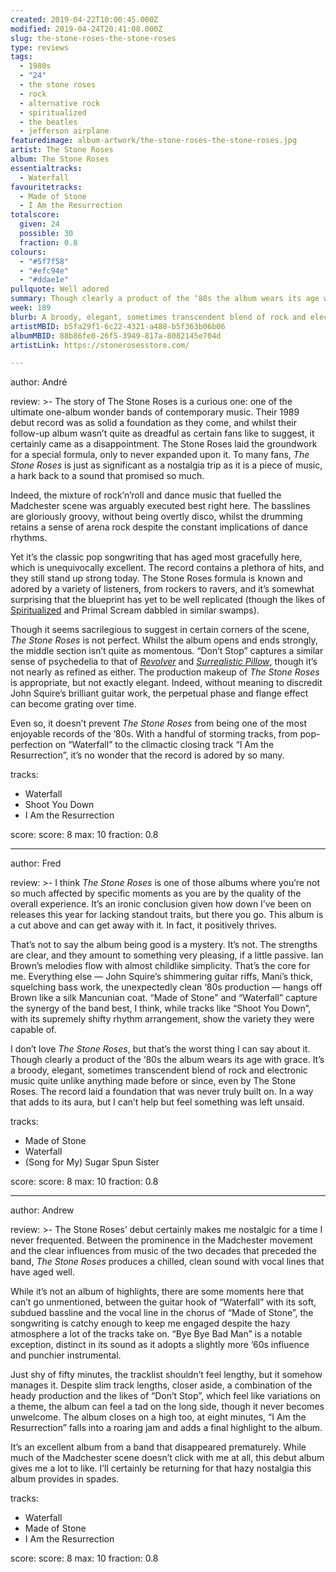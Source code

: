 ```yaml
---
created: 2019-04-22T10:00:45.000Z
modified: 2019-04-24T20:41:08.000Z
slug: the-stone-roses-the-stone-roses
type: reviews
tags:
  - 1980s
  - "24"
  - the stone roses
  - rock
  - alternative rock
  - spiritualized
  - the beatles
  - jefferson airplane
featuredimage: album-artwork/the-stone-roses-the-stone-roses.jpg
artist: The Stone Roses
album: The Stone Roses
essentialtracks:
  - Waterfall
favouritetracks:
  - Made of Stone
  - I Am the Resurrection
totalscore:
  given: 24
  possible: 30
  fraction: 0.8
colours:
  - "#5f7f58"
  - "#efc94e"
  - "#ddae1e"
pullquote: Well adored
summary: Though clearly a product of the ‘80s the album wears its age with grace. It’s a broody, elegant, sometimes transcendent blend of rock and electronic music quite unlike anything made before or since, even by The Stone Roses.
week: 189
blurb: A broody, elegant, sometimes transcendent blend of rock and electronic music unlike anything made before or since, even by The Stone Roses.
artistMBID: b5fa29f1-6c22-4321-a488-b5f363b06b06
albumMBID: 88b86fe0-26f5-3949-817a-8082145e704d
artistLink: https://stonerosesstore.com/

---
```


author: André

review: >-
  The story of The Stone Roses is a curious one: one of the ultimate one-album wonder bands of contemporary music. Their 1989 debut record was as solid a foundation as they come, and whilst their follow-up album wasn’t quite as dreadful as certain fans like to suggest, it certainly came as a disappointment. The Stone Roses laid the groundwork for a special formula, only to never expanded upon it. To many fans, *The Stone Roses* is just as significant as a nostalgia trip as it is a piece of music, a hark back to a sound that promised so much.

  Indeed, the mixture of rock’n’roll and dance music that fuelled the Madchester scene was arguably executed best right here. The basslines are gloriously groovy, without being overtly disco, whilst the drumming retains a sense of arena rock despite the constant implications of dance rhythms. 
  
  Yet it’s the classic pop songwriting that has aged most gracefully here, which is unequivocally excellent. The record contains a plethora of hits, and they still stand up strong today. The Stone Roses formula is known and adored by a variety of listeners, from rockers to ravers, and it’s somewhat surprising that the blueprint has yet to be well replicated (though the likes of [Spiritualized](/reviews/spiritualized-ladies-and-gentleman-we-are-floating-in-space/) and Primal Scream dabbled in similar swamps).

  Though it seems sacrilegious to suggest in certain corners of the scene, *The Stone Roses* is not perfect. Whilst the album opens and ends strongly, the middle section isn’t quite as momentous. “Don’t Stop” captures a similar sense of psychedelia to that of [*Revolver*](/reviews/the-beatles-revolver/) and [*Surrealistic Pillow*](/reviews/jefferson-airplane-surrealistic-pillow/), though it’s not nearly as refined as either. The production makeup of *The Stone Roses* is appropriate, but not exactly elegant. Indeed, without meaning to discredit John Squire’s brilliant guitar work, the perpetual phase and flange effect can become grating over time. 
  
  Even so, it doesn’t prevent *The Stone Roses* from being one of the most enjoyable records of the ’80s. With a handful of storming tracks, from pop-perfection on “Waterfall” to the climactic closing track “I Am the Resurrection”, it’s no wonder that the record is adored by so many.

tracks:
  - Waterfall
  - ­­Shoot You Down
  - ­­I Am the Resurrection

score:
  score: 8
  max: 10
  fraction: 0.8

---
author: Fred

review: >-
  I think *The Stone Roses* is one of those albums where you’re not so much affected by specific moments as you are by the quality of the overall experience. It’s an ironic conclusion given how down I’ve been on releases this year for lacking standout traits, but there you go. This album is a cut above and can get away with it. In fact, it positively thrives.

  That’s not to say the album being good is a mystery. It’s not. The strengths are clear, and they amount to something very pleasing, if a little passive. Ian Brown’s melodies flow with almost childlike simplicity. That’s the core for me. Everything else — John Squire’s shimmering guitar riffs, Mani’s thick, squelching bass work, the unexpectedly clean ‘80s production — hangs off Brown like a silk Mancunian coat. “Made of Stone” and “Waterfall” capture the synergy of the band best, I think, while tracks like “Shoot You Down”, with its supremely shifty rhythm arrangement, show the variety they were capable of.

  I don’t love *The Stone Roses*, but that’s the worst thing I can say about it. Though clearly a product of the ‘80s the album wears its age with grace. It’s a broody, elegant, sometimes transcendent blend of rock and electronic music quite unlike anything made before or since, even by The Stone Roses. The record laid a foundation that was never truly built on. In a way that adds to its aura, but I can’t help but feel something was left unsaid.

tracks:
  - Made of Stone
  - ­­Waterfall
  - ­­(Song for My) Sugar Spun Sister

score:
  score: 8
  max: 10
  fraction: 0.8

---
author: Andrew

review: >-
  The Stone Roses’ debut certainly makes me nostalgic for a time I never frequented. Between the prominence in the Madchester movement and the clear influences from music of the two decades that preceded the band, *The Stone Roses* produces a chilled, clean sound with vocal lines that have aged well.

  While it’s not an album of highlights, there are some moments here that can’t go unmentioned, between the guitar hook of “Waterfall” with its soft, subdued bassline and the vocal line in the chorus of “Made of Stone”, the songwriting is catchy enough to keep me engaged despite the hazy atmosphere a lot of the tracks take on. “Bye Bye Bad Man” is a notable exception, distinct in its sound as it adopts a slightly more ’60s influence and punchier instrumental.

  Just shy of fifty minutes, the tracklist shouldn’t feel lengthy, but it somehow manages it. Despite slim track lengths, closer aside, a combination of the heady production and the likes of “Don’t Stop”, which feel like variations on a theme, the album can feel a tad on the long side, though it never becomes unwelcome. The album closes on a high too, at eight minutes, “I Am the Resurrection” falls into a roaring jam and adds a final highlight to the album.

  It’s an excellent album from a band that disappeared prematurely. While much of the Madchester scene doesn’t click with me at all, this debut album gives me a lot to like. I’ll certainly be returning for that hazy nostalgia this album provides in spades.

tracks:
  - Waterfall
  - ­­Made of Stone
  - ­­I Am the Resurrection
  
score:
  score: 8
  max: 10
  fraction: 0.8
